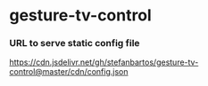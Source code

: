 # gesture-tv-control

### URL to serve static config file
https://cdn.jsdelivr.net/gh/stefanbartos/gesture-tv-control@master/cdn/config.json
